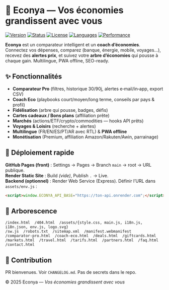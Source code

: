 # 🌱 Econya — Vos économies grandissent avec vous

[![Version](https://img.shields.io/badge/version-v9.7.7-green)](#)
[![Status](https://img.shields.io/badge/status-live-brightgreen)](#)
[![License](https://img.shields.io/badge/license-MIT-lightgrey)](#)
[![Languages](https://img.shields.io/badge/i18n-FR%20EN%20ES%20PT%20AR-blue)](#)
[![Performance](https://img.shields.io/badge/score-Lighthouse%2090%2B-success)](#)

**Econya** est un comparateur intelligent et un **coach d’économies**. Connectez vos dépenses, comparez (banque, énergie, mobile, voyages…), recevez des **alertes prix**, et suivez votre **arbre d’économies** qui pousse à chaque gain. Multilingue, PWA offline, SEO-ready.

## ✨ Fonctionnalités
- **Comparateur Pro** (filtres, historique 30/90j, alertes e‑mail/in‑app, export CSV)
- **Coach Eco** (playbooks court/moyen/long terme, conseils par pays & profil)
- **Fidélisation** (arbre qui pousse, badges, défis)
- **Cartes cadeaux / Bons plans** (affiliation prête)
- **Marchés** (actions/ETF/crypto/commodities — hooks API prêts)
- **Voyages & Loisirs** (recherche + alertes)
- **Multilingue** (FR/EN/ES/PT/AR avec RTL) & **PWA offline**
- **Monétisation** (Premium, affiliation Amazon/Rakuten/Awin, parrainage)

## 🚀 Déploiement rapide
**GitHub Pages (front)** : Settings → Pages → Branch `main` → root → URL publique.  
**Render Static Site** : Build *(vide)*, Publish `.` → Live.  
**Backend (optionnel)** : Render Web Service (Express). Définir l’URL dans `assets/env.js` :
```html
<script>window.ECONYA_API_BASE="https://ton-api.onrender.com";</script>
```

## 🧩 Arborescence
```
/index.html  /404.html  /assets/{style.css, main.js, i18n.js, i18n.json, env.js, logo.svg}
/sw.js  /robots.txt  /sitemap.xml  /manifest.webmanifest
/comparator-pro.html  /coach-eco.html  /deals.html  /giftcards.html
/markets.html  /travel.html  /tarifs.html  /partners.html  /faq.html  /contact.html
```

## 🤝 Contribution
PR bienvenues. Voir `CHANGELOG.md`. Pas de secrets dans le repo.

© 2025 Econya — *Vos économies grandissent avec vous*

